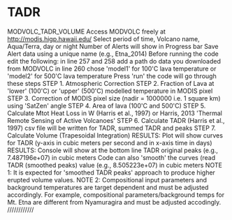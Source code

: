 # TADR
MODVOLC_TADR_VOLUME
Access MODVOLC freely at http://modis.higp.hawaii.edu/
Select period of time, Volcano name, Aqua/Terra, day or night
Number of Alerts will show in Progress bar
Save Alert data using a unique name (e.g., Etna_2014)
Before running the code edit the following: 
in line 257 and 258 add a path do data you downloaded from MODVOLC
in line 260 chose 'model1' for 100'C lava temperature or 'model2' for 500'C lava temperature
Press 'run' the code will go through these steps
STEP 1. Atmospheric Correction
STEP 2. Fraction of Lava at 'lower' (100'C) or 'upper' (500'C) modelled temperature in MODIS pixel
STEP 3. Correction of MODIS pixel size (nadir = 1000000 i.e. 1 square km) using 'SatZen' angle
STEP 4. Area of lava (100'C and 500'C)
STEP 5. Calculate Mtot Heat Loss in W (Harris et al., 1997) or Harris, 2013 'Thermal Remote Sensing of Active Volcanoes'
STEP 6. Calculate TADR (Harris et al., 1997)
csv file will be written for TADR, summed TADR and peaks
STEP 7. Calculate Volume (Trapesoidal Integration)
RESULTS: Plot will show curves for TADR (y-axis in cubic meters per second and in x-axis time in days)
RESULTS: Console will show at the bottom line TADR original peaks (e.g., 7.487196e+07) in cubic meters
         Code can also 'smooth' the curves (read TADR (smoothed peaks) value (e.g., 8.505223e+07) in cubic meters
NOTE 1: It is expected for 'smoothed TADR peaks' approach to produce higher erupted volume values.
NOTE 2: Compositional input parameters and background temperatures are target dependent and must be adjusted accordingly.
For example, compositional parameters/background temps for Mt. Etna are different from Nyamuragira and must be adjusted accodingly. 
////////////
